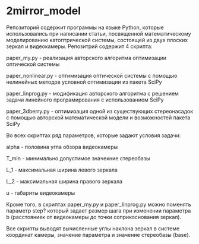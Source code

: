 # 2mirror_model
Репозиторий содержит программы на языке Python, которые использовались при написании статьи, посвященной математическому моделированию катоптрической системы, состоящей из двух плоских зеркал и видеокамеры. Репозитрий содержит 4 скрипта:


paper_my.py - реализация авторского алгоритма оптимизации оптической системы

paper_nonlinear.py - оптимизация оптической системы с помощью нелинейных методов условной оптимизации из пакета SciPy

paper_linprog.py - модификация авторского алгоритма с решением задачи линейного програмирования с использованием SciPy

paper_3dberry.py - оптимизация одной из существующих стереонасадок с помощью авторской математической модели и возможностей пакета SciPy


Во всех скриптах ряд параметров, которые задают условия задачи:


alpha - половина угла обзора видеокамеры

T_min - минимально допустимое значекние стереобазы

L_1   - максимальная ширина левого зеркала

L_2   - максимальная ширина правого зеркала

u     - габариты видеокамеры


Кроме того, в скриптах paper_my.py и paper_linprog.py можно поменять параметр step? который задает размер шага при изменении параметра b (расстояниек от видеокамеры до точки соприкоснования зеркал).

Все скрипты выводят вычисленные углы наклона зеркал в системе координат камеры, значение параметра и значение стереобазы (base).

